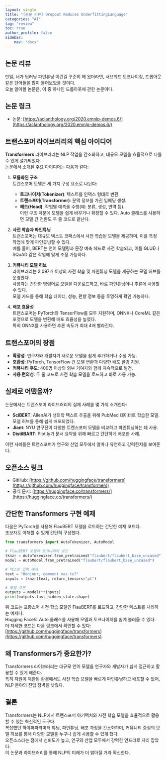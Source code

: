 ```yaml
---
layout: single
title: "[논문 리뷰] Dropout Reduces UnderfittingLanguage"
categories: "AI"
tag: "review"
toc: true
author_profile: false
sidebar:
    nav: "docs"
---
```



## 논문 리뷰

만일, 너가 딥러닝 파인튜닝 이런걸 꾸준히 해 왔더라면, 서브워드 토크나이징, 드롭아웃 같은 단어들을 많이 들어보았을 것이다.  
오늘 알아볼 논문은, 이 중 하나인 드롭아웃에 관한 논문이다.  


## 논문 링크
- 논문: [https://aclanthology.org/2020.emnlp-demos.6/](https://aclanthology.org/2020.emnlp-demos.6/)  

## 트랜스포머 라이브러리의 핵심 아이디어
**Transformers** 라이브러리는 NLP 작업을 간소화하고, 대규모 모델을 효율적으로 다룰 수 있게 설계되었다.  
논문에서 소개된 주요 아이디어는 다음과 같다:

1. **모듈화된 구조**  
   트랜스포머 모델은 세 가지 구성 요소로 나뉜다:  
   - **토크나이저(Tokenizer)**: 텍스트를 인덱스 형태로 변환.  
   - **트랜스포머(Transformer)**: 문맥 정보를 가진 임베딩 생성.  
   - **헤드(Head)**: 작업별 예측을 수행(예: 분류, 생성, 번역 등).  
   이런 구조 덕분에 모델을 쉽게 바꾸거나 확장할 수 있다. Auto 클래스를 사용하면 모델 간 전환도 두 줄 코드로 끝난다.  

2. **사전 학습과 파인튜닝**  
   트랜스포머는 대규모 텍스트 코퍼스에서 사전 학습된 모델을 제공하며, 이를 특정 작업에 맞게 파인튜닝할 수 있다.  
   예를 들어, BERT는 언어 모델링과 문장 예측 헤드로 사전 학습되고, 이를 GLUE나 SQuAD 같은 작업에 맞게 조정 가능하다.  

3. **커뮤니티 모델 허브**  
   라이브러리는 2,097개 이상의 사전 학습 및 파인튜닝 모델을 제공하는 모델 허브를 운영한다.  
   사용자는 간단한 명령어로 모델을 다운로드하고, 바로 파인튜닝이나 추론에 사용할 수 있다.  
   모델 카드를 통해 학습 데이터, 성능, 편향 정보 등을 투명하게 확인 가능하다.  

4. **배포 효율성**  
   트랜스포머는 PyTorch와 TensorFlow를 모두 지원하며, ONNX나 CoreML 같은 포맷으로 모델을 변환해 배포 효율성을 높였다.  
   특히 ONNX를 사용하면 추론 속도가 최대 4배 빨라진다.  

## 트랜스포머의 장점
- **확장성**: 연구자와 개발자가 새로운 모델을 쉽게 추가하거나 수정 가능.  
- **호환성**: PyTorch, TensorFlow 간 모델 변환과 다양한 배포 환경 지원.  
- **커뮤니티 주도**: 400명 이상의 외부 기여자와 함께 지속적으로 발전.  
- **사용 편의성**: 두 줄 코드로 사전 학습 모델을 로드하고 바로 사용 가능.  

## 실제로 어땠을까?
논문에서는 트랜스포머 라이브러리의 실제 사례를 몇 가지 소개한다:  
- **SciBERT**: AllenAI가 생의학 텍스트 추출을 위해 PubMed 데이터로 학습한 모델. 모델 허브를 통해 쉽게 배포되었다.  
- **Jiant**: NYU 연구진이 다양한 트랜스포머 모델을 비교하고 파인튜닝하는 데 사용.  
- **DistilBART**: Plot.ly가 문서 요약을 위해 빠르고 간단하게 배포한 사례.  

이런 사례들은 트랜스포머가 연구와 산업 모두에서 얼마나 유연하고 강력한지를 보여준다.  

## 오픈소스 링크
- GitHub: [https://github.com/huggingface/transformers](https://github.com/huggingface/transformers)  
- 공식 문서: [https://huggingface.co/transformers/](https://huggingface.co/transformers/)  

## 간단한 Transformers 구현 예제
다음은 PyTorch를 사용해 FlauBERT 모델을 로드하는 간단한 예제 코드다.  
초보자도 이해할 수 있게 간단히 구성했다.  

```python
from transformers import AutoTokenizer, AutoModel

# FlauBERT 모델과 토크나이저 로드
tknzr = AutoTokenizer.from_pretrained("flaubert/flaubert_base_uncased")
model = AutoModel.from_pretrained("flaubert/flaubert_base_uncased")

# 텍스트 입력 예제
text = "Bonjour, comment vas-tu?"
inputs = tknzr(text, return_tensors="pt")

# 모델 추론
outputs = model(**inputs)
print(outputs.last_hidden_state.shape)
```

위 코드는 프랑스어 사전 학습 모델인 FlauBERT를 로드하고, 간단한 텍스트를 처리하는 예제다.  
Hugging Face의 Auto 클래스를 사용해 모델과 토크나이저를 쉽게 불러올 수 있다.  
더 자세한 코드는 다음 링크에서 확인할 수 있다: [https://github.com/huggingface/transformers](https://github.com/huggingface/transformers).  

## 왜 Transformers가 중요한가?
Transformers 라이브러리는 대규모 언어 모델을 연구자와 개발자가 쉽게 접근하고 활용할 수 있게 해준다.  
특히 자원이 제한된 환경에서도 사전 학습 모델을 빠르게 파인튜닝하고 배포할 수 있어, NLP 분야의 진입 장벽을 낮췄다.  

## 결론
Transformers는 NLP에서 트랜스포머 아키텍처와 사전 학습 모델을 효율적으로 활용할 수 있는 혁신적인 도구다.  
복잡했던 하이퍼파라미터 튜닝, 파인튜닝, 배포 과정을 간소화하며, 커뮤니티 중심의 모델 허브를 통해 다양한 모델을 누구나 쉽게 사용할 수 있게 했다.  
오픈소스라는 점에서 신뢰도가 높고, 연구와 산업 모두에서 강력한 인프라로 자리 잡았다.  
이 논문과 라이브러리를 통해 NLP의 미래가 더 밝아질 거라 확신한다.
